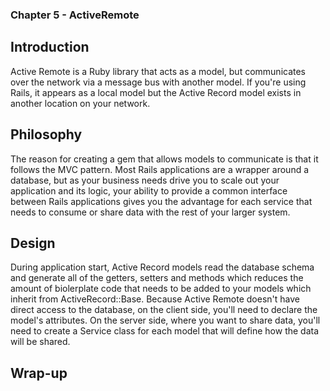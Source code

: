 ### Chapter 5 - ActiveRemote

## Introduction

Active Remote is a Ruby library that acts as a model, but communicates over the network via a message bus with another model. If you're using Rails, it appears as a local model but the Active Record model exists in another location on your network.

## Philosophy

The reason for creating a gem that allows models to communicate is that it follows the MVC pattern. Most Rails applications are a wrapper around a database, but as your business needs drive you to scale out your application and its logic, your ability to provide a common interface between Rails applications gives you the advantage for each service that needs to consume or share data with the rest of your larger system.

## Design

During application start, Active Record models read the database schema and generate all of the getters, setters and methods which reduces the amount of biolerplate code that needs to be added to your models which inherit from ActiveRecord::Base. Because Active Remote doesn't have direct access to the database, on the client side, you'll need to declare the model's attributes. On the server side, where you want to share data, you'll need to create a Service class for each model that will define how the data will be shared.

## Wrap-up
